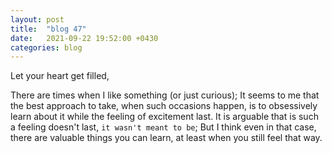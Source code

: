 ```yaml
---
layout: post
title:  "blog 47"
date:   2021-09-22 19:52:00 +0430
categories: blog
---
```


Let your heart get filled,

There are times when I like something (or just curious); It seems to me that the best approach to take, when such occasions happen, is to obsessively learn about it while the feeling of excitement last. It is arguable that is such a feeling doesn't last, `it wasn't meant to be`; But I think even in that case, there are valuable things you can learn, at least when you still feel that way.
